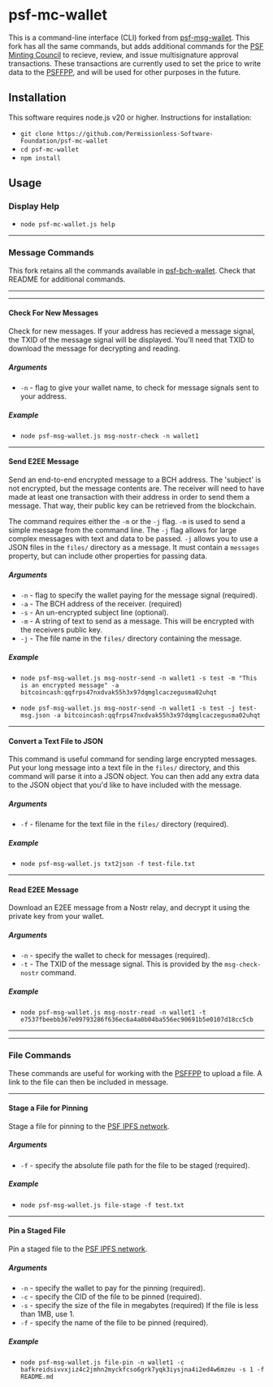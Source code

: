# psf-mc-wallet

This is a command-line interface (CLI) forked from [psf-msg-wallet](https://github.com/Permissionless-Software-Foundation/psf-msg-wallet). This fork has all the same commands, but adds additional commands for the [PSF Minting Council](https://psfoundation.info/governance/minting-council) to recieve, review, and issue multisignature approval transactions. These transactions are currently used to set the price to write data to the [PSFFPP](https://psffpp.com), and will be used for other purposes in the future.


## Installation

This software requires node.js v20 or higher. Instructions for installation:

- `git clone https://github.com/Permissionless-Software-Foundation/psf-mc-wallet`
- `cd psf-mc-wallet`
- `npm install`

## Usage

### Display Help

- `node psf-mc-wallet.js help`

-----

### Message Commands

This fork retains all the commands available in [psf-bch-wallet](https://github.com/Permissionless-Software-Foundation/psf-bch-wallet). Check that README for additional commands.

-----
-----

#### Check For New Messages

Check for new messages. If your address has recieved a message signal, the TXID of the message signal will be displayed. You'll need that TXID to download the message for decrypting and reading.

##### Arguments
- `-n` - flag to give your wallet name, to check for message signals sent to your address.

##### Example
- `node psf-msg-wallet.js msg-nostr-check -n wallet1`

-----

#### Send E2EE Message

Send an end-to-end encrypted message to a BCH address. The 'subject' is not encrypted, but the message contents are. The receiver will need to have made at least one transaction with their address in order to send them a message. That way, their public key can be retrieved from the blockchain.

The command requires either the `-m` or the `-j` flag. `-m` is used to send a simple message from the command line. The `-j` flag allows for large complex messages with text and data to be passed. `-j` allows you to use a JSON files in the `files/` directory as a message. It must contain a `messages` property, but can include other properties for passing data. 

##### Arguments
- `-n` - flag to specify the wallet paying for the message signal (required).
- `-a` - The BCH address of the receiver. (required)
- `-s` - An un-encrypted subject line (optional).
- `-m` - A string of text to send as a message. This will be encrypted with the receivers public key.
- `-j` - The file name in the `files/` directory containing the message.


##### Example

- `node psf-msg-wallet.js msg-nostr-send -n wallet1 -s test -m "This is an encrypted message" -a bitcoincash:qqfrps47nxdvak55h3x97dqmglcaczegusma02uhqt`

- `node psf-msg-wallet.js msg-nostr-send -n wallet1 -s test -j test-msg.json -a bitcoincash:qqfrps47nxdvak55h3x97dqmglcaczegusma02uhqt`

-----

#### Convert a Text File to JSON

This command is useful command for sending large encrypted messages. Put your long message into a text file in the `files/` directory, and this command will parse it into a JSON object. You can then add any extra data to the JSON object that you'd like to have included with the message.

##### Arguments
- `-f` - filename for the text file in the `files/` directory (required).

##### Example

- `node psf-msg-wallet.js txt2json -f test-file.txt`

-----

#### Read E2EE Message

Download an E2EE message from a Nostr relay, and decrypt it using the private key from your wallet.

##### Arguments

- `-n` - specify the wallet to check for messages (required).
- `-t` - The TXID of the message signal. This is provided by the `msg-check-nostr` command.

##### Example

- `node psf-msg-wallet.js msg-nostr-read -n wallet1 -t e7537fbeebb367e09793286f636ec6a4a0b04ba556ec90691b5e0107d18cc5cb`



-----
-----

### File Commands

These commands are useful for working with the [PSFFPP](https://psffpp.com) to upload a file. A link to the file can then be included in message.

-----

#### Stage a File for Pinning

Stage a file for pinning to the [PSF IPFS network](https://psffpp.com).

##### Arguments

- `-f` - specify the absolute file path for the file to be staged (required).

##### Example

- `node psf-msg-wallet.js file-stage -f test.txt`

-----

#### Pin a Staged File

Pin a staged file to the [PSF IPFS network](https://psffpp.com).

##### Arguments

- `-n` - specify the wallet to pay for the pinning (required).
- `-c` - specify the CID of the file to be pinned (required).
- `-s` - specify the size of the file in megabytes (required) If the file is less than 1MB, use 1.
- `-f` - specify the name of the file to be pinned (required).

##### Example

- `node psf-msg-wallet.js file-pin -n wallet1 -c bafkreidsivvxjiz4c2jmhn2myckfcso6grk7yqk3iysjna4i2ed4w6mzeu -s 1 -f README.md`